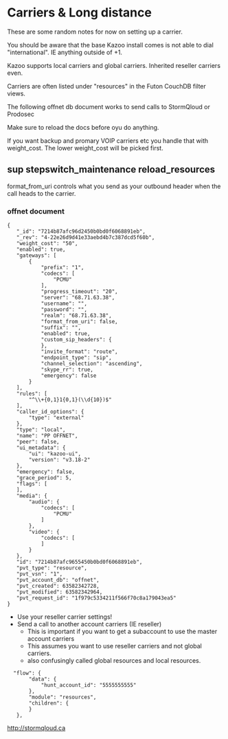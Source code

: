 # Carriers & Long distance

These are some random notes for now on setting up a carrier.  

You should be aware that the base Kazoo install comes is not able to dial "international".  IE anything outside of +1.

Kazoo supports local carriers and global carriers.  Inherited reseller carriers even.

Carriers are often listed under "resources" in the Futon CouchDB filter views.

The following offnet db document works to send calls to StormQloud or Prodosec

Make sure to reload the docs before oyu do anything.

If you want backup and promary VOIP carriers etc you handle that with weight_cost.  The lower weight_cost will be picked first.

## sup stepswitch_maintenance reload_resources

format_from_uri controls what you send as your outbound header when the call heads to the carrier.

### offnet document 
```
{
   "_id": "7214b87afc96d2450b0bd0f6068891eb",
   "_rev": "4-22e26d9d41e33aebd4b7c387dcd5f60b",
   "weight_cost": "50",
   "enabled": true,
   "gateways": [
       {
           "prefix": "1",
           "codecs": [
               "PCMU"
           ],
           "progress_timeout": "20",
           "server": "68.71.63.38",
           "username": "",
           "password": "",
           "realm": "68.71.63.38",
           "format_from_uri": false,
           "suffix": "",
           "enabled": true,
           "custom_sip_headers": {
           },
           "invite_format": "route",
           "endpoint_type": "sip",
           "channel_selection": "ascending",
           "skype_rr": true,
           "emergency": false
       }
   ],
   "rules": [
       "^\\+{0,1}1{0,1}(\\d{10})$"
   ],
   "caller_id_options": {
       "type": "external"
   },
   "type": "local",
   "name": "PP OFFNET",
   "peer": false,
   "ui_metadata": {
       "ui": "kazoo-ui",
       "version": "v3.18-2"
   },
   "emergency": false,
   "grace_period": 5,
   "flags": [
   ],
   "media": {
       "audio": {
           "codecs": [
               "PCMU"
           ]
       },
       "video": {
           "codecs": [
           ]
       }
   },
   "id": "7214b87afc9655450b0bd0f6068891eb",
   "pvt_type": "resource",
   "pvt_vsn": "1",
   "pvt_account_db": "offnet",
   "pvt_created": 63582342728,
   "pvt_modified": 63582342964,
   "pvt_request_id": "1f979c5334211f566f70c8a179043ea5"
}

```
* Use your reseller carrier settings!
* Send a call to another account carriers (IE reseller)
   * This is important if you want to get a subaccount to use the master account carriers
   * This assumes you want to use reseller carriers and not global carriers.
   * also confusingly called global resources and local resources.
    
```
  "flow": {
       "data": {
           "hunt_account_id": "5555555555"
       },
       "module": "resources",
       "children": {
       }
   },
```

http://stormqloud.ca
